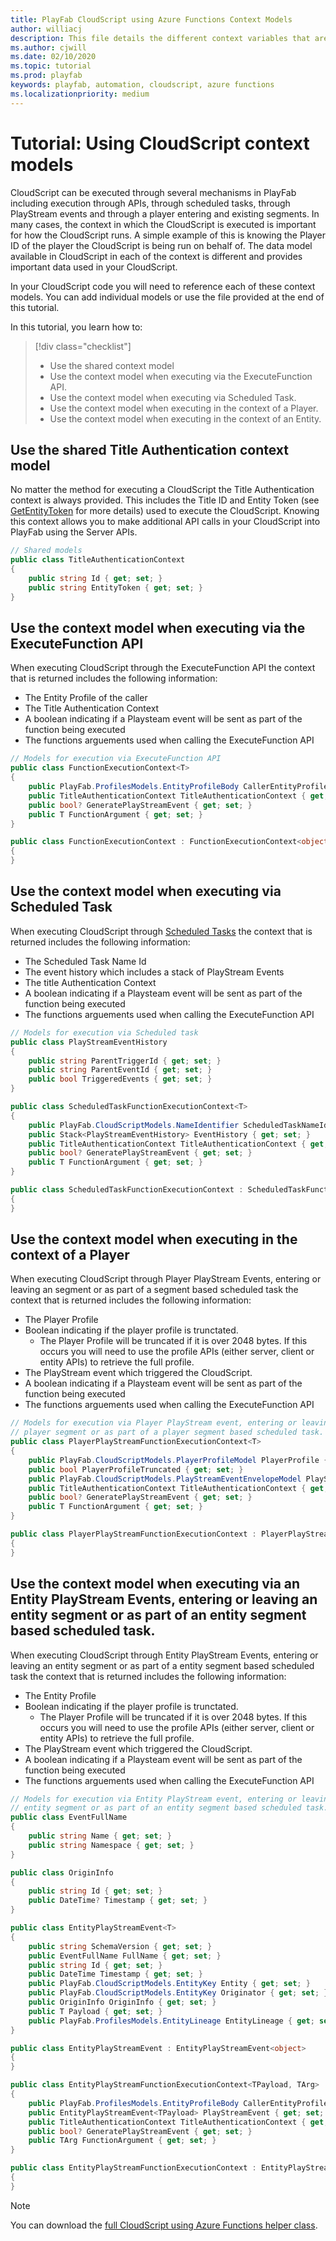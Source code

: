 ```yaml
---
title: PlayFab CloudScript using Azure Functions Context Models
author: williacj
description: This file details the different context variables that are available in PlayFab CloudScript using Azure Functions
ms.author: cjwill
ms.date: 02/10/2020
ms.topic: tutorial
ms.prod: playfab
keywords: playfab, automation, cloudscript, azure functions
ms.localizationpriority: medium
---
```

  
# Tutorial: Using CloudScript context models
CloudScript  can be executed through several mechanisms in PlayFab including execution through APIs, through scheduled tasks, through PlayStream events and through a player entering and existing segments.  In many cases, the context in which the CloudScript is executed is important for how the CloudScript runs.  A simple example of this is knowing the Player ID of the player the CloudScript is being run on behalf of. The data model available in CloudScript in each of the context is different and provides important data used in your CloudScript.

In your CloudScript code you will need to reference each of these context models.  You can add individual models or use the file provided at the end of this tutorial.

In this tutorial, you learn how to:

> [!div class="checklist"]
> * Use the shared context model
> * Use the context model when executing via the ExecuteFunction API.
> * Use the context model when executing via Scheduled Task.
> * Use the context model when executing in the context of a Player.
> * Use the context model when executing in the context of an Entity.

## Use the shared Title Authentication context model
No matter the method for executing a CloudScript the Title Authentication context is always provided.  This includes the Title ID and Entity Token (see [GetEntityToken](https://docs.microsoft.com/en-us/rest/api/playfab/authentication/authentication/getentitytoken?view=playfab-rest) for more details) used to execute the CloudScript.  Knowing this context allows you to make additional API calls in your CloudScript into PlayFab using the Server APIs.

```C#
// Shared models
public class TitleAuthenticationContext
{
    public string Id { get; set; }
    public string EntityToken { get; set; }
}
```

## Use the context model when executing via the ExecuteFunction API
When executing CloudScript through the ExecuteFunction API the context that is returned includes the following information:
* The Entity Profile of the caller
* The Title Authentication Context
* A boolean indicating if a Playsteam event will be sent as part of the function being executed
* The functions arguements used when calling the ExecuteFunction API

```C#
// Models for execution via ExecuteFunction API
public class FunctionExecutionContext<T>
{
    public PlayFab.ProfilesModels.EntityProfileBody CallerEntityProfile { get; set; }
    public TitleAuthenticationContext TitleAuthenticationContext { get; set; }
    public bool? GeneratePlayStreamEvent { get; set; }
    public T FunctionArgument { get; set; }
}

public class FunctionExecutionContext : FunctionExecutionContext<object>
{
}
```

## Use the context model when executing via Scheduled Task
When executing CloudScript through [Scheduled Tasks](https://docs.microsoft.com/gaming/playfab/features/automation/scheduled-tasks/) the context that is returned includes the following information:
* The Scheduled Task Name Id
* The event history which includes a stack of PlayStream Events
* The title Authentication Context
* A boolean indicating if a Playsteam event will be sent as part of the function being executed
* The functions arguements used when calling the ExecuteFunction API

```C#
// Models for execution via Scheduled task
public class PlayStreamEventHistory
{
    public string ParentTriggerId { get; set; }
    public string ParentEventId { get; set; }
    public bool TriggeredEvents { get; set; }
}

public class ScheduledTaskFunctionExecutionContext<T>
{
    public PlayFab.CloudScriptModels.NameIdentifier ScheduledTaskNameId { get; set; }
    public Stack<PlayStreamEventHistory> EventHistory { get; set; }
    public TitleAuthenticationContext TitleAuthenticationContext { get; set; }
    public bool? GeneratePlayStreamEvent { get; set; }
    public T FunctionArgument { get; set; }
}

public class ScheduledTaskFunctionExecutionContext : ScheduledTaskFunctionExecutionContext<object>
{
}
```

## Use the context model when executing in the context of a Player 
When executing CloudScript through Player PlayStream Events, entering or leaving an segment or as part of a segment based scheduled task the context that is returned includes the following information:
* The Player Profile
* Boolean indicating if the player profile is trunctated.  
   * The Player Profile will be truncated if it is over 2048 bytes.  If this occurs you will need to use the profile APIs (either server, client or entity APIs) to retrieve the full profile.
* The PlayStream event which triggered the CloudScript.
* A boolean indicating if a Playsteam event will be sent as part of the function being executed
* The functions arguements used when calling the ExecuteFunction API

```C#
// Models for execution via Player PlayStream event, entering or leaving a 
// player segment or as part of a player segment based scheduled task.
public class PlayerPlayStreamFunctionExecutionContext<T>
{
    public PlayFab.CloudScriptModels.PlayerProfileModel PlayerProfile { get; set; }
    public bool PlayerProfileTruncated { get; set; }
    public PlayFab.CloudScriptModels.PlayStreamEventEnvelopeModel PlayStreamEventEnvelope { get; set; }
    public TitleAuthenticationContext TitleAuthenticationContext { get; set; }
    public bool? GeneratePlayStreamEvent { get; set; }
    public T FunctionArgument { get; set; }
}

public class PlayerPlayStreamFunctionExecutionContext : PlayerPlayStreamFunctionExecutionContext<object>
{
}
```

## Use the context model when executing via an Entity PlayStream Events, entering or leaving an entity segment or as part of an entity segment based scheduled task.
When executing CloudScript through Entity PlayStream Events, entering or leaving an entity segment or as part of a entity segment based scheduled task the context that is returned includes the following information:
* The Entity Profile
* Boolean indicating if the player profile is trunctated.  
   * The Player Profile will be truncated if it is over 2048 bytes.  If this occurs you will need to use the profile APIs (either server, client or entity APIs) to retrieve the full profile.
* The PlayStream event which triggered the CloudScript.
* A boolean indicating if a Playsteam event will be sent as part of the function being executed
* The functions arguements used when calling the ExecuteFunction API

```C#
// Models for execution via Entity PlayStream event, entering or leaving an 
// entity segment or as part of an entity segment based scheduled task.
public class EventFullName
{
    public string Name { get; set; }
    public string Namespace { get; set; }
}

public class OriginInfo
{
    public string Id { get; set; }
    public DateTime? Timestamp { get; set; }
}

public class EntityPlayStreamEvent<T>
{
    public string SchemaVersion { get; set; }
    public EventFullName FullName { get; set; }
    public string Id { get; set; }
    public DateTime Timestamp { get; set; }
    public PlayFab.CloudScriptModels.EntityKey Entity { get; set; }
    public PlayFab.CloudScriptModels.EntityKey Originator { get; set; }
    public OriginInfo OriginInfo { get; set; }
    public T Payload { get; set; }
    public PlayFab.ProfilesModels.EntityLineage EntityLineage { get; set; }
}

public class EntityPlayStreamEvent : EntityPlayStreamEvent<object>
{
}

public class EntityPlayStreamFunctionExecutionContext<TPayload, TArg>
{
    public PlayFab.ProfilesModels.EntityProfileBody CallerEntityProfile { get; set; }
    public EntityPlayStreamEvent<TPayload> PlayStreamEvent { get; set; }
    public TitleAuthenticationContext TitleAuthenticationContext { get; set; }
    public bool? GeneratePlayStreamEvent { get; set; }
    public TArg FunctionArgument { get; set; }
}

public class EntityPlayStreamFunctionExecutionContext : EntityPlayStreamFunctionExecutionContext<object, object>
{
}
```

> [!NOTE]
> You can download the [full CloudScript using Azure Functions helper class](.\CS2AFHelperClasses.cs).